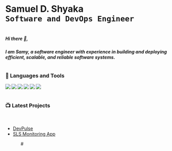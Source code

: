 # Samuel D. Shyaka  <br /> **`Software and DevOps Engineer`**
 
#

##### Hi there 👋, 
##### I am Samy, a software engineer with experience in building and deploying efficient, scalable, and reliable software systems.

#

### 🧰 Languages and Tools
<img align="left" src="https://img.shields.io/badge/java-%23ED8B00.svg?style=for-the-badge&logo=java&logoColor=white"/> 
<img  align="left" src="https://img.shields.io/badge/python-3670A0?style=for-the-badge&logo=python&logoColor=ffdd54"/>
<img align="left" src="https://img.shields.io/badge/c++-%2300599C.svg?style=for-the-badge&logo=c%2B%2B&logoColor=white"/>
<img align="left" src="https://img.shields.io/badge/javascript-%23323330.svg?style=for-the-badge&logo=javascript&logoColor=%23F7DF1E" />
<img align="left" src="https://img.shields.io/badge/html5-%23E34F26.svg?style=for-the-badge&logo=html5&logoColor=white" />
<img  src="https://img.shields.io/badge/css3-%231572B6.svg?style=for-the-badge&logo=css3&logoColor=white" />

#

### 📺 Latest Projects

 <p align="left">
         <img alt="" title="x" src=""/></a> 
      <a href="">
         <img alt="" title="" src=""/></a> 
      <a href="">
         <img alt="" title="" src=""/></a>
      <a href="">
         <img alt="" title="" src=""/></a>
   </p>

<ul>
   <li><a href="https://devpulse.org/">DevPulse</a></li>
   <li><a href="https://app.slsenergy.io/">SLS Monitoring App</a></li>
<ul>
#

[website]: https://samyshyaka.com
